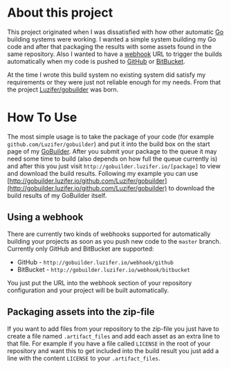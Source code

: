 # About this project

This project originated when I was dissatisfied with how other automatic [Go][golang] building systems were working. I wanted a simple system building my Go code and after that packaging the results with some assets found in the same repository. Also I wanted to have a [webhook][gh-webhook] URL to trigger the builds automatically when my code is pushed to [GitHub][gh] or [BitBucket][bitbucket].

At the time I wrote this build system no existing system did satisfy my requirements or they were just not reliable enough for my needs. From that the project [Luzifer/gobuilder][gobuilder] was born.

# How To Use

The most simple usage is to take the package of your code (for example `github.com/Luzifer/gobuilder`) and put it into the build box on the start page of my [GoBuilder][gob]. After you submit your package to the queue it may need some time to build (also depends on how full the queue currently is) and after this you just visit `http://gobuilder.luzifer.io/[package]` to view and download the build results. Following my example you can use [http://gobuilder.luzifer.io/github.com/Luzifer/gobuilder](http://gobuilder.luzifer.io/github.com/Luzifer/gobuilder) to download the build results of my GoBuilder itself.

## Using a webhook

There are currently two kinds of webhooks supported for automatically building your projects as soon as you push new code to the `master` branch. Currently only GitHub and BitBucket are supported:

- GitHub - `http://gobuilder.luzifer.io/webhook/github`
- BitBucket - `http://gobuilder.luzifer.io/webhook/bitbucket`

You just put the URL into the webhook section of your repository configuration and your project will be built automatically.

## Packaging assets into the zip-file

If you want to add files from your repository to the zip-file you just have to create a file named `.artifact_files` and add each asset as an extra line to that file. For example if you have a file called `LICENSE` in the root of your repository and want this to get included into the build result you just add a line with the content `LICENSE` to your `.artifact_files`.


[golang]: http://golang.org/
[gh-webhook]: https://developer.github.com/webhooks/
[gh]: https://github.com/
[bitbucket]: https://bitbucket.org/
[gobuilder]: https://github.com/luzifer/gobuilder
[gob]: http://gobuilder.luzifer.io/